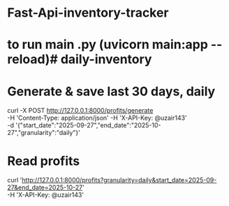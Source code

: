 # Fast-Api-inventory-tracker
# to run main .py (uvicorn main:app --reload)# daily-inventory
# Generate & save last 30 days, daily
curl -X POST http://127.0.0.1:8000/profits/generate \
  -H 'Content-Type: application/json' -H 'X-API-Key: @uzair143' \
  -d '{"start_date":"2025-09-27","end_date":"2025-10-27","granularity":"daily"}'

# Read profits
curl 'http://127.0.0.1:8000/profits?granularity=daily&start_date=2025-09-27&end_date=2025-10-27' \
  -H 'X-API-Key: @uzair143'
